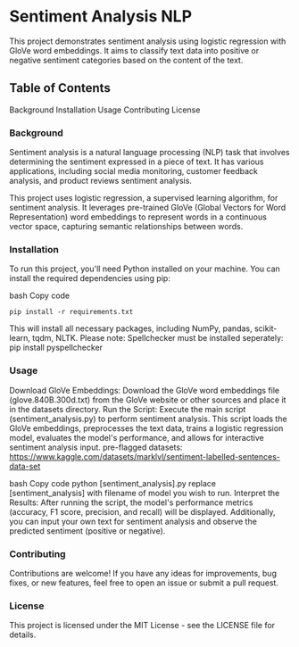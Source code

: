 # Sentiment Analysis NLP

This project demonstrates sentiment analysis using logistic regression with GloVe word embeddings. It aims to classify text data into positive or negative sentiment categories based on the content of the text.

## Table of Contents

Background
Installation
Usage
Contributing
License

### Background

Sentiment analysis is a natural language processing (NLP) task that involves determining the sentiment expressed in a piece of text. It has various applications, including social media monitoring, customer feedback analysis, and product reviews sentiment analysis.

This project uses logistic regression, a supervised learning algorithm, for sentiment analysis. It leverages pre-trained GloVe (Global Vectors for Word Representation) word embeddings to represent words in a continuous vector space, capturing semantic relationships between words.

### Installation

To run this project, you'll need Python installed on your machine. You can install the required dependencies using pip:

bash
Copy code

```
pip install -r requirements.txt
```

This will install all necessary packages, including NumPy, pandas, scikit-learn, tqdm, NLTK.
Please note: Spellchecker must be installed seperately: pip install pyspellchecker

### Usage

Download GloVe Embeddings: Download the GloVe word embeddings file (glove.840B.300d.txt) from the GloVe website or other sources and place it in the datasets directory.
Run the Script: Execute the main script (sentiment_analysis.py) to perform sentiment analysis. This script loads the GloVe embeddings, preprocesses the text data, trains a logistic regression model, evaluates the model's performance, and allows for interactive sentiment analysis input.
pre-flagged datasets: https://www.kaggle.com/datasets/marklvl/sentiment-labelled-sentences-data-set

bash
Copy code
python [sentiment_analysis].py
replace [sentiment_analysis] with filename of model you wish to run.
Interpret the Results: After running the script, the model's performance metrics (accuracy, F1 score, precision, and recall) will be displayed. Additionally, you can input your own text for sentiment analysis and observe the predicted sentiment (positive or negative).

### Contributing

Contributions are welcome! If you have any ideas for improvements, bug fixes, or new features, feel free to open an issue or submit a pull request.

### License

This project is licensed under the MIT License - see the LICENSE file for details.
